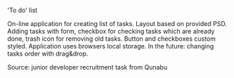 'To do' list

On-line application for creating list of tasks. Layout based on provided PSD. Adding tasks with form, checkbox for checking tasks which are already done, trash icon for removing old tasks. Button and checkboxes custom styled. Application uses browsers local storage. In the future: changing tasks order with drag&drop.

Source: junior developer recruitment task from Qunabu